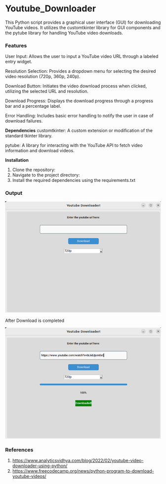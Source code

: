 # Youtube_Downloader

This Python script provides a graphical user interface (GUI) for downloading YouTube videos. It utilizes the customtkinter library for GUI components and the pytube library for handling YouTube video downloads.

### Features
User Input: Allows the user to input a YouTube video URL through a labeled entry widget.

Resolution Selection: Provides a dropdown menu for selecting the desired video resolution (720p, 360p, 240p).

Download Button: Initiates the video download process when clicked, utilizing the selected URL and resolution.

Download Progress: Displays the download progress through a progress bar and a percentage label.

Error Handling: Includes basic error handling to notify the user in case of download failures.

**Dependencies**
customtkinter: A custom extension or modification of the standard tkinter library.

pytube: A library for interacting with the YouTube API to fetch video information and download videos.

**Installation**

1. Clone the repository:
2. Navigate to the project directory:
3. Install the required dependencies using the requirements.txt



###  Output

![Alt text](<Screenshot from 2024-01-30 10-57-24.png>)

After Download is completed

![Alt text](<Screenshot from 2024-01-30 10-58-04.png>)

### References

1. https://www.analyticsvidhya.com/blog/2022/02/youtube-video-downloader-using-python/
2. https://www.freecodecamp.org/news/python-program-to-download-youtube-videos/
